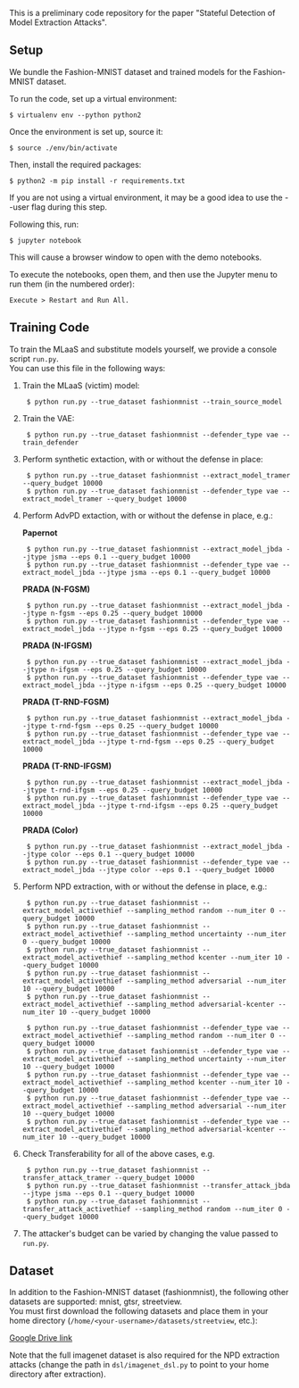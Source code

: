 This is a preliminary code repository for the paper "Stateful Detection of Model Extraction Attacks".

## Setup

We bundle the Fashion-MNIST dataset and trained models for the Fashion-MNIST dataset.

To run the code, set up a virtual environment:

    $ virtualenv env --python python2

Once the environment is set up, source it:

    $ source ./env/bin/activate
    
Then, install the required packages: 

    $ python2 -m pip install -r requirements.txt
    
If you are not using a virtual environment, it may be a good idea to use the --user flag during this step.

Following this, run:

    $ jupyter notebook

This will cause a browser window to open with the demo notebooks.

To execute the notebooks, open them, and then use the Jupyter menu to run them (in the numbered order):

    Execute > Restart and Run All.
    
## Training Code

To train the MLaaS and substitute models yourself, we provide a console script `run.py`.  
You can use this file in the following ways:

1. Train the MLaaS (victim) model:

        $ python run.py --true_dataset fashionmnist --train_source_model
    
2. Train the VAE:

        $ python run.py --true_dataset fashionmnist --defender_type vae --train_defender
    
3. Perform synthetic extaction, with or without the defense in place:

        $ python run.py --true_dataset fashionmnist --extract_model_tramer --query_budget 10000
        $ python run.py --true_dataset fashionmnist --defender_type vae --extract_model_tramer --query_budget 10000
    
4. Perform AdvPD extaction, with or without the defense in place, e.g.:
   
   **Papernot**
   
        $ python run.py --true_dataset fashionmnist --extract_model_jbda --jtype jsma --eps 0.1 --query_budget 10000
        $ python run.py --true_dataset fashionmnist --defender_type vae --extract_model_jbda --jtype jsma --eps 0.1 --query_budget 10000
    
   **PRADA (N-FGSM)** 
   
        $ python run.py --true_dataset fashionmnist --extract_model_jbda --jtype n-fgsm --eps 0.25 --query_budget 10000
        $ python run.py --true_dataset fashionmnist --defender_type vae --extract_model_jbda --jtype n-fgsm --eps 0.25 --query_budget 10000
    
   **PRADA (N-IFGSM)** 
    
        $ python run.py --true_dataset fashionmnist --extract_model_jbda --jtype n-ifgsm --eps 0.25 --query_budget 10000
        $ python run.py --true_dataset fashionmnist --defender_type vae --extract_model_jbda --jtype n-ifgsm --eps 0.25 --query_budget 10000
    
   **PRADA (T-RND-FGSM)** 
    
        $ python run.py --true_dataset fashionmnist --extract_model_jbda --jtype t-rnd-fgsm --eps 0.25 --query_budget 10000
        $ python run.py --true_dataset fashionmnist --defender_type vae --extract_model_jbda --jtype t-rnd-fgsm --eps 0.25 --query_budget 10000
    
   **PRADA (T-RND-IFGSM)** 
    
        $ python run.py --true_dataset fashionmnist --extract_model_jbda --jtype t-rnd-ifgsm --eps 0.25 --query_budget 10000
        $ python run.py --true_dataset fashionmnist --defender_type vae --extract_model_jbda --jtype t-rnd-ifgsm --eps 0.25 --query_budget 10000
    
   **PRADA (Color)** 
    
        $ python run.py --true_dataset fashionmnist --extract_model_jbda --jtype color --eps 0.1 --query_budget 10000
        $ python run.py --true_dataset fashionmnist --defender_type vae --extract_model_jbda --jtype color --eps 0.1 --query_budget 10000
    
5. Perform NPD extraction, with or without the defense in place, e.g.:

        $ python run.py --true_dataset fashionmnist --extract_model_activethief --sampling_method random --num_iter 0 --query_budget 10000
        $ python run.py --true_dataset fashionmnist --extract_model_activethief --sampling_method uncertainty --num_iter 0 --query_budget 10000
        $ python run.py --true_dataset fashionmnist --extract_model_activethief --sampling_method kcenter --num_iter 10 --query_budget 10000
        $ python run.py --true_dataset fashionmnist --extract_model_activethief --sampling_method adversarial --num_iter 10 --query_budget 10000
        $ python run.py --true_dataset fashionmnist --extract_model_activethief --sampling_method adversarial-kcenter --num_iter 10 --query_budget 10000
    
        $ python run.py --true_dataset fashionmnist --defender_type vae --extract_model_activethief --sampling_method random --num_iter 0 --query_budget 10000
        $ python run.py --true_dataset fashionmnist --defender_type vae --extract_model_activethief --sampling_method uncertainty --num_iter 10 --query_budget 10000
        $ python run.py --true_dataset fashionmnist --defender_type vae --extract_model_activethief --sampling_method kcenter --num_iter 10 --query_budget 10000
        $ python run.py --true_dataset fashionmnist --defender_type vae --extract_model_activethief --sampling_method adversarial --num_iter 10 --query_budget 10000
        $ python run.py --true_dataset fashionmnist --defender_type vae --extract_model_activethief --sampling_method adversarial-kcenter --num_iter 10 --query_budget 10000
    
6. Check Transferability for all of the above cases, e.g.

        $ python run.py --true_dataset fashionmnist --transfer_attack_tramer --query_budget 10000
        $ python run.py --true_dataset fashionmnist --transfer_attack_jbda --jtype jsma --eps 0.1 --query_budget 10000
        $ python run.py --true_dataset fashionmnist --transfer_attack_activethief --sampling_method random --num_iter 0 --query_budget 10000

7. The attacker's budget can be varied by changing the value passed to `run.py`.

## Dataset

In addition to the Fashion-MNIST dataset (fashionmnist), the following other datasets are supported: mnist, gtsr, streetview.  
You must first download the following datasets and place them in your home directory (`/home/<your-username>/datasets/streetview`, etc.):

[Google Drive link](https://drive.google.com/drive/folders/12tmkkDPx5ZjwGyDpv2R7vqFTbxu_a6HE?usp=sharing)

Note that the full imagenet dataset is also required for the NPD extraction attacks (change the path in `dsl/imagenet_dsl.py` to point to your home directory after extraction).